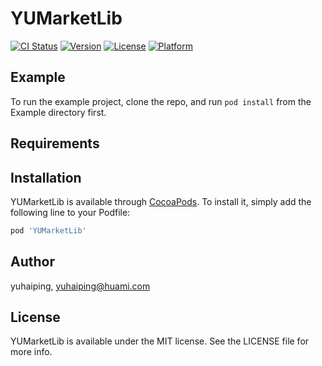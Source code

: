 # YUMarketLib

[![CI Status](https://img.shields.io/travis/yuhaiping/YUMarketLib.svg?style=flat)](https://travis-ci.org/yuhaiping/YUMarketLib)
[![Version](https://img.shields.io/cocoapods/v/YUMarketLib.svg?style=flat)](https://cocoapods.org/pods/YUMarketLib)
[![License](https://img.shields.io/cocoapods/l/YUMarketLib.svg?style=flat)](https://cocoapods.org/pods/YUMarketLib)
[![Platform](https://img.shields.io/cocoapods/p/YUMarketLib.svg?style=flat)](https://cocoapods.org/pods/YUMarketLib)

## Example

To run the example project, clone the repo, and run `pod install` from the Example directory first.

## Requirements

## Installation

YUMarketLib is available through [CocoaPods](https://cocoapods.org). To install
it, simply add the following line to your Podfile:

```ruby
pod 'YUMarketLib'
```

## Author

yuhaiping, yuhaiping@huami.com

## License

YUMarketLib is available under the MIT license. See the LICENSE file for more info.
